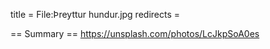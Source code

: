 title = File:Þreyttur hundur.jpg
redirects =
>>>>

== Summary ==
https://unsplash.com/photos/LcJkpSoA0es